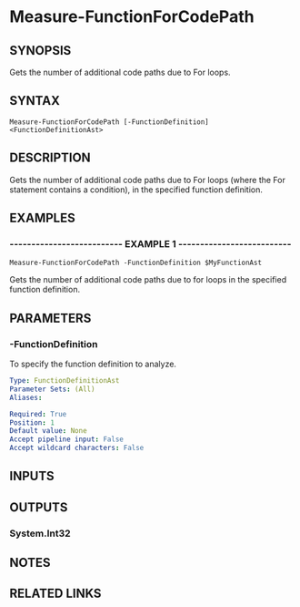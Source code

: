 # Measure-FunctionForCodePath

## SYNOPSIS
Gets the number of additional code paths due to For loops.

## SYNTAX

```
Measure-FunctionForCodePath [-FunctionDefinition] <FunctionDefinitionAst>
```

## DESCRIPTION
Gets the number of additional code paths due to For loops (where the For statement contains a condition), in the specified function definition.

## EXAMPLES

### -------------------------- EXAMPLE 1 --------------------------
```
Measure-FunctionForCodePath -FunctionDefinition $MyFunctionAst
```

Gets the number of additional code paths due to for loops in the specified function definition.

## PARAMETERS

### -FunctionDefinition
To specify the function definition to analyze.

```yaml
Type: FunctionDefinitionAst
Parameter Sets: (All)
Aliases: 

Required: True
Position: 1
Default value: None
Accept pipeline input: False
Accept wildcard characters: False
```

## INPUTS

## OUTPUTS

### System.Int32

## NOTES

## RELATED LINKS

